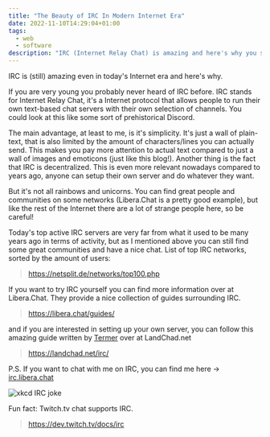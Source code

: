 ```yaml
---
title: "The Beauty of IRC In Modern Internet Era"
date: 2022-11-10T14:29:04+01:00
tags:
  - web
  - software
description: "IRC (Internet Relay Chat) is amazing and here's why you should use it as well."
---
```


IRC is (still) amazing even in today's Internet era and here's why.

If you are very young you probably never heard of IRC before. IRC stands for Internet Relay Chat, it's a Internet protocol that allows people to run their own text-based chat servers with their own selection of channels. You could look at this like some sort of prehistorical Discord.

The main advantage, at least to me, is it's simplicity. It's just a wall of plain-text, that is also limited by the amount of characters/lines you can actually send. This makes you pay more attention to actual text compared to just a wall of images and emoticons (just like this blog!). Another thing is the fact that IRC is decentralized. This is even more relevant nowadays compared to years ago, anyone can setup their own server and do whatever they want.

But it's not all rainbows and unicorns. You can find great people and communities on some networks (Libera.Chat is a pretty good example), but like the rest of the Internet there are a lot of strange people here, so be careful!

Today's top active IRC servers are very far from what it used to be many years ago in terms of activity, but as I mentioned above you can still find some great communities and have a nice chat. List of top IRC networks, sorted by the amount of users:

> https://netsplit.de/networks/top100.php

If you want to try IRC yourself you can find more information over at Libera.Chat. They provide a nice collection of guides surrounding IRC.

> https://libera.chat/guides/

and if you are interested in setting up your own server, you can follow this amazing guide written by [Termer](https://termer.net) over at LandChad.net

> https://landchad.net/irc/

P.S. If you want to chat with me on IRC, you can find me here -> [irc.libera.chat](ircs://irc.libera.chat/xaizone)

![xkcd IRC joke](/img/xkcd_irc.webp)

Fun fact: Twitch.tv chat supports IRC.

> https://dev.twitch.tv/docs/irc
